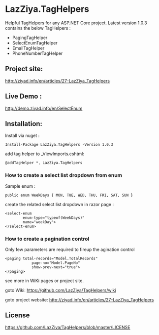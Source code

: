 # LazZiya.TagHelpers

Helpful TagHelpers for any ASP.NET Core project. Latest version 1.0.3 contains the below TagHelpers :

- PagingTagHelper
- SelectEnumTagHelper
- EmailTagHelper
- PhoneNumberTagHelper

## Project site:
http://ziyad.info/en/articles/27-LazZiya_TagHelpers

## Live Demo :
http://demo.ziyad.info/en/SelectEnum

## Installation:

Install via nuget :

````
Install-Package LazZiya.TagHelpers -Version 1.0.3
````

add tag helper to _ViewImports.cshtml:

````
@addTagHelper *, LazZiya.TagHelpers
````


### How to create a select list dropdown from enum

Sample enum :
````
public enum WeekDays { MON, TUE, WED, THU, FRI, SAT, SUN }
````

create the related select list dropdown in razor page :
````
<select-enum 
        enum-type="typeof(WeekDays)" 
        name="weekDay">
</select-enum>
````

### How to create a pagination control

Only few parameters are required to fireup the agination control

````
<paging total-records="Model.TotalRecords"
            page-no="Model.PageNo"
            show-prev-next="true">
</paging>
````

see more in WiKi pages or project site.

goto Wiki: https://github.com/LazZiya/TagHelpers/wiki

goto project website: http://ziyad.info/en/articles/27-LazZiya_TagHelpers

## License
https://github.com/LazZiya/TagHelpers/blob/master/LICENSE
